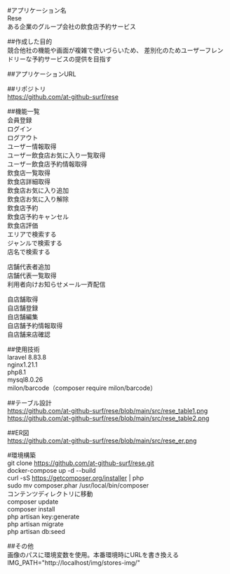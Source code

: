 #アプリケーション名  
Rese  
ある企業のグループ会社の飲食店予約サービス  
  
##作成した目的  
競合他社の機能や画面が複雑で使いづらいため、
差別化のためユーザーフレンドリーな予約サービスの提供を目指す  
  
##アプリケーションURL  
  
  
##リポジトリ  
https://github.com/at-github-surf/rese  
  
##機能一覧  
会員登録  
ログイン  
ログアウト  
ユーザー情報取得  
ユーザー飲食店お気に入り一覧取得  
ユーザー飲食店予約情報取得  
飲食店一覧取得  
飲食店詳細取得  
飲食店お気に入り追加  
飲食店お気に入り解除  
飲食店予約  
飲食店予約キャンセル  
飲食店評価  
エリアで検索する  
ジャンルで検索する  
店名で検索する  
  
店舗代表者追加  
店舗代表一覧取得  
利用者向けお知らせメール一斉配信  
  
自店舗取得  
自店舗登録  
自店舗編集  
自店舗予約情報取得  
自店舗来店確認  
  
##使用技術  
laravel 8.83.8  
nginx1.21.1  
php8.1  
mysql8.0.26  
milon/barcode（composer require milon/barcode）  
  
##テーブル設計  
https://github.com/at-github-surf/rese/blob/main/src/rese_table1.png  
https://github.com/at-github-surf/rese/blob/main/src/rese_table2.png  
  
##ER図  
https://github.com/at-github-surf/rese/blob/main/src/rese_er.png  
  
#環境構築  
git clone https://github.com/at-github-surf/rese.git  
docker-compose up -d --build  
curl -sS https://getcomposer.org/installer | php  
sudo mv composer.phar /usr/local/bin/composer  
コンテンツディレクトリに移動  
composer update  
composer install  
php artisan key:generate  
php artisan migrate  
php artisan db:seed  
  
##その他  
画像のパスに環境変数を使用。本番環境時にURLを書き換える  
IMG_PATH="http://localhost/img/stores-img/"